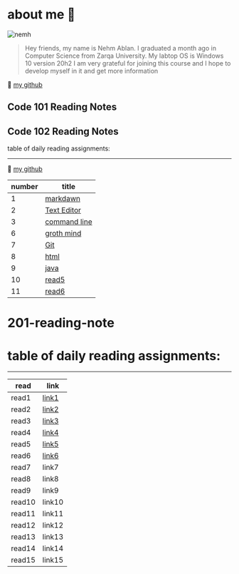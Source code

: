 # about me :hibiscus:

![nemh](https://avatars.githubusercontent.com/u/61909906?v=4)




> Hey friends, my name is Nehm Ablan. I graduated a month ago in Computer Science from Zarqa University.
My labtop OS is Windows 10 version 20h2
I am very grateful for joining this course and I hope to develop myself in it and get more information



 :eyes: [my github](https://github.com/Nemeh998)



## Code 101 Reading Notes
## Code 102 Reading Notes

table of daily reading assignments:
_______________
 :eyes: [my github](https://github.com/Nemeh998)

|number | title |
|---|---|
|1 |   [markdawn](myprofile.md)|
|2 |  [Text Editor](readone.md)  |
|3 | [command line](readtow.md)   |
|6|  [groth mind](myprofile.md)  |
|7|  [Git](git.md)  |
|8|  [html](readhtml.md)  |
|9|[java](JavaScript.md)|
|10|[read5](read5.md)|
|11|[read6](read6.md)|



# 201-reading-note
# table of daily reading assignments:
____

|read |link  |
|---|---|
|read1 |[link1](class-01.md)   |
| read2 |[link2](class-02.md)|
| read3 |[link3](class-03.md)|
| read4 |[link4](class-04.md)|
| read5 |[link5](class-05.md)|
 | read6 |[link6](class-06.md)  |
| read7 | link7   |
| read8 | link8   |
| read9 | link9   |
| read10 | link10   |
| read11 | link11   |
| read12 | link12   |
| read13 | link13   |
| read14 | link14   |
| read15 | link15   | -->

